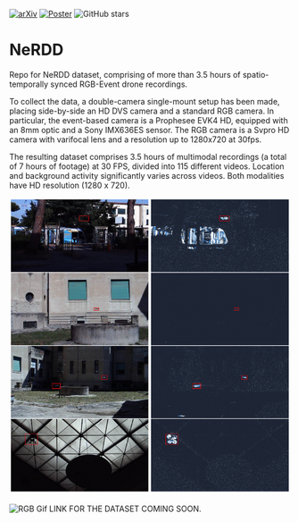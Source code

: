 [![arXiv](https://img.shields.io/badge/arXiv-2409.16099-B31B1B.svg)](https://arxiv.org/abs/2409.16099)
[![Poster](https://img.shields.io/badge/Poster-Download-blue)](https://github.com/MagriniGabriele/NeRDD/blob/main/src/ECCV24_NeRDD.pdf)
![GitHub stars](https://img.shields.io/github/stars/MagriniGabriele/NeRDD?style=social)

# NeRDD
Repo for NeRDD dataset, comprising of more than 3.5 hours of spatio-temporally synced RGB-Event drone recordings.

To collect the data, a double-camera single-mount setup has been made, placing side-by-side an HD DVS camera and a standard RGB camera. 
In particular, the event-based camera is a Prophesee EVK4 HD, equipped with an 8mm optic and a Sony IMX636ES sensor. The RGB camera is a Svpro HD camera with varifocal lens and a resolution up to 1280x720 at 30fps.

The resulting dataset comprises 3.5 hours of multimodal recordings (a total of 7 hours of footage) at 30 FPS, divided into 115 different videos. Location and background activity significantly varies across videos. Both modalities have HD resolution (1280 x 720).


![EV-RGB Examples](https://github.com/MagriniGabriele/NeRDD/blob/main/src/Screenshot%202024-09-29%20at%2007.17.06.png?raw=true)

![RGB Gif](https://raw.githubusercontent.com/MagriniGabriele/NeRDD/blob/main/src/giphy.gif)
LINK FOR THE DATASET COMING SOON.

